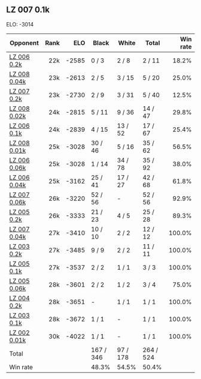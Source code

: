 ## LZ 007 0.1k ##

ELO: -3014

Opponent | Rank | ELO | Black | White | Total | Win rate
---------|-----:|----:|-------|-------|-------|-------:
[LZ 006 0.2k](LZ%20006%200.2k.md) | 22k | -2585 | 0 / 3 | 2 / 8 | 2 / 11 | 18.2%
[LZ 008 0.04k](LZ%20008%200.04k.md) | 23k | -2613 | 2 / 5 | 3 / 15 | 5 / 20 | 25.0%
[LZ 007 0.2k](LZ%20007%200.2k.md) | 23k | -2730 | 2 / 9 | 3 / 31 | 5 / 40 | 12.5%
[LZ 008 0.02k](LZ%20008%200.02k.md) | 24k | -2815 | 5 / 11 | 9 / 36 | 14 / 47 | 29.8%
[LZ 006 0.1k](LZ%20006%200.1k.md) | 24k | -2839 | 4 / 15 | 13 / 52 | 17 / 67 | 25.4%
[LZ 008 0.01k](LZ%20008%200.01k.md) | 25k | -3028 | 30 / 46 | 5 / 16 | 35 / 62 | 56.5%
[LZ 006 0.06k](LZ%20006%200.06k.md) | 25k | -3028 | 1 / 14 | 34 / 78 | 35 / 92 | 38.0%
[LZ 006 0.04k](LZ%20006%200.04k.md) | 25k | -3162 | 25 / 41 | 17 / 27 | 42 / 68 | 61.8%
[LZ 007 0.06k](LZ%20007%200.06k.md) | 26k | -3220 | 52 / 56 | - | 52 / 56 | 92.9%
[LZ 005 0.2k](LZ%20005%200.2k.md) | 26k | -3333 | 21 / 23 | 4 / 5 | 25 / 28 | 89.3%
[LZ 007 0.04k](LZ%20007%200.04k.md) | 27k | -3410 | 10 / 10 | 2 / 2 | 12 / 12 | 100.0%
[LZ 003 0.2k](LZ%20003%200.2k.md) | 27k | -3485 | 9 / 9 | 2 / 2 | 11 / 11 | 100.0%
[LZ 005 0.1k](LZ%20005%200.1k.md) | 27k | -3537 | 2 / 2 | 1 / 1 | 3 / 3 | 100.0%
[LZ 005 0.06k](LZ%20005%200.06k.md) | 28k | -3601 | 2 / 2 | 1 / 2 | 3 / 4 | 75.0%
[LZ 004 0.2k](LZ%20004%200.2k.md) | 28k | -3651 | - | 1 / 1 | 1 / 1 | 100.0%
[LZ 003 0.1k](LZ%20003%200.1k.md) | 28k | -3672 | 1 / 1 | - | 1 / 1 | 100.0%
[LZ 002 0.01k](LZ%20002%200.01k.md) | 30k | -4022 | 1 / 1 | - | 1 / 1 | 100.0%
Total | | | 167 / 346 | 97 / 178 | 264 / 524 | 
Win rate| | | 48.3% | 54.5% | 50.4% | 
